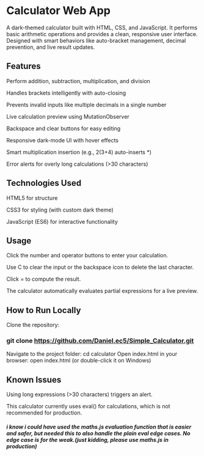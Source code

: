 # Calculator Web App
A dark-themed calculator built with HTML, CSS, and JavaScript. It performs basic arithmetic operations and provides a clean, responsive user interface. Designed with smart behaviors like auto-bracket management, decimal prevention, and live result updates.

 ## Features
Perform addition, subtraction, multiplication, and division

Handles brackets intelligently with auto-closing

Prevents invalid inputs like multiple decimals in a single number

Live calculation preview using MutationObserver

Backspace and clear buttons for easy editing

Responsive dark-mode UI with hover effects

Smart multiplication insertion (e.g., 2(3+4) auto-inserts *)

Error alerts for overly long calculations (>30 characters)

## Technologies Used
HTML5 for structure

CSS3 for styling (with custom dark theme)

JavaScript (ES6) for interactive functionality

##  Usage
Click the number and operator buttons to enter your calculation.

Use C to clear the input or the backspace icon to delete the last character.

Click = to compute the result.

The calculator automatically evaluates partial expressions for a live preview.

##  How to Run Locally
Clone the repository:

### git clone https://github.com/Daniel.ec5/Simple_Calculator.git

Navigate to the project folder:
cd calculator
Open index.html in your browser:
open index.html
(or double-click it on Windows)

## Known Issues
Using long expressions (>30 characters) triggers an alert.

This calculator currently uses eval() for calculations, which is not recommended for production.


#####  i know i could have used the maths.js evaluation function that is easier and safer, but needed this to also handle the plain eval edge cases. No edge case is for the weak.(just kidding, please use maths.js in production)





